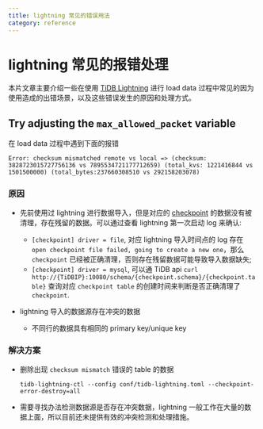```yaml
---
title: lightning 常见的错误用法
category: reference
---
```


# lightning 常见的报错处理

本片文章主要介绍一些在使用 [TiDB Lightning](/reference/tools/tidb-lightning/overview.md) 进行 load data 过程中常见的因为使用造成的出错场景，以及这些错误发生的原因和处理方式。


## Try adjusting the `max_allowed_packet` variable

在 load data 过程中遇到下面的报错

```log
Error: checksum mismatched remote vs local => (checksum: 3828723015727756136 vs 7895534721177712659) (total_kvs: 1221416844 vs 1501500000) (total_bytes:237660308510 vs 292158203078)
```

### 原因

* 先前使用过 lightning 进行数据导入，但是对应的 [checkpoint](/reference/tools/tidb-lightning/checkpoints.md) 的数据没有被清理，存在残留的数据。可以通过查看 lightning 第一次启动 log 来确认:
  * `[checkpoint] driver = file`, 对应 lightning 导入时间点的 log 存在 `open checkpoint file failed, going to create a new one`，那么 `checkpoint` 已经被正确清理，否则存在残留数据可能导致导入数据缺失;
  * `[checkpoint] driver = mysql`, 可以通 TiDB api `curl http://{TiDBIP}:10080/schema/{checkpoint.schema}/{checkpoint.table}` 查询对应 `checkpoint table` 的创建时间来判断是否正确清理了 `checkpoint`.

* lightning 导入的数据源存在冲突的数据
   * 不同行的数据具有相同的 primary key/unique key


### 解决方案

* 删除出现 `checksum mismatch` 错误的 table 的数据
  ```shell
  tidb-lightning-ctl --config conf/tidb-lightning.toml --checkpoint-error-destroy=all
  ```
* 需要寻找办法检测数据源是否存在冲突数据，lightning 一般工作在大量的数据上面，所以目前还未提供有效的冲突检测和处理措施。

